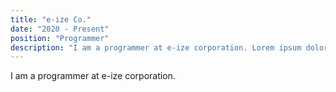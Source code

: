 ```yaml
---
title: "e-ize Co."
date: "2020 - Present"
position: "Programmer"
description: "I am a programmer at e-ize corporation. Lorem ipsum dolor sit amet, consectetur adipiscing elit. Vivamus congue laoreet efficitur. Nam placerat condimentum quam, at tempus odio porta sit amet. Nunc mollis nisi ut ante ullamcorper pellentesque. Praesent laoreet, tortor non congue pellentesque, nisi quam molestie dolor, et sagittis massa nisl in nisi. Aenean porta varius condimentum."
---
```


I am a programmer at e-ize corporation. 